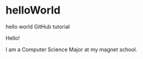 # helloWorld
hello world GitHub tutorial

Hello!

I am a Computer Science Major at my magnet school.
